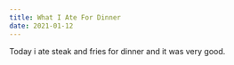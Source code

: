 ```yaml
---
title: What I Ate For Dinner
date: 2021-01-12
---
```

Today i ate steak and fries for dinner and it was very good.
